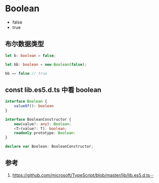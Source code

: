 # Boolean

- false
- true

## 布尔数据类型

```ts
let b: boolean = false;

let bb: boolean = new Boolean(false);

bb == false // true
```

## const lib.es5.d.ts 中看 boolean

```ts
interface Boolean {
    valueOf(): boolean
}

interface BooleanConstructor {
    new(value?: any): Boolean;
    <T>(value?: T): boolean;
    readonly prototype: Boolean:
}

declare var Boolean: BooleanConstructor;
```

## 参考


1. https://github.com/microsoft/TypeScript/blob/master/lib/lib.es5.d.ts···